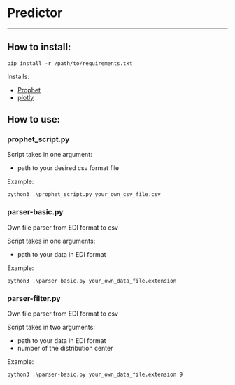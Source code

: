 # Predictor

---

## How to install:

```
pip install -r /path/to/requirements.txt
```

Installs:
- [Prophet](https://github.com/facebook/prophet)
- [plotly](https://github.com/plotly/plotly.py)

## How to use:
### prophet_script.py
Script takes in one argument:
- path to your desired csv format file

Example:
```
python3 .\prophet_script.py your_own_csv_file.csv
```

### parser-basic.py
Own file parser from EDI format to csv

Script takes in one arguments:
- path to your data in EDI format

Example:
```
python3 .\parser-basic.py your_own_data_file.extension
```

### parser-filter.py
Own file parser from EDI format to csv

Script takes in two arguments:
- path to your data in EDI format
- number of the distribution center

Example:
```
python3 .\parser-basic.py your_own_data_file.extension 9
```